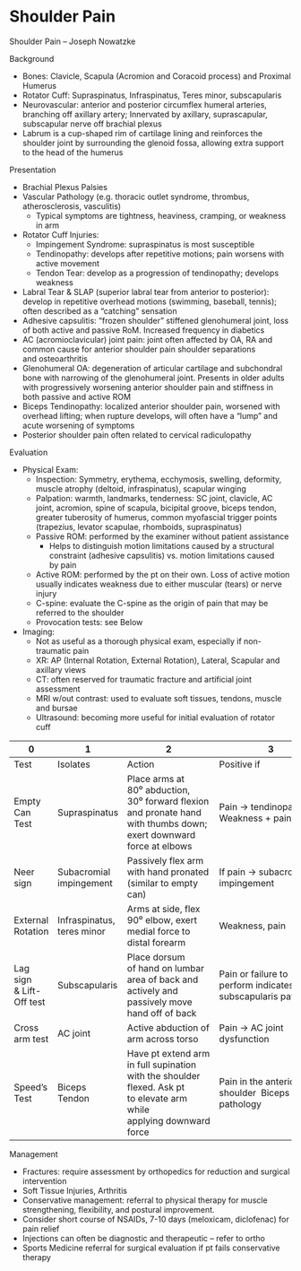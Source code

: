 # Shoulder Pain

Shoulder Pain – Joseph Nowatzke

Background

-   Bones:
    Clavicle, Scapula (Acromion and Coracoid process) and Proximal
    Humerus
-   Rotator Cuff: Supraspinatus, Infraspinatus, Teres minor,
    subscapularis
-   Neurovascular: anterior and posterior circumflex humeral arteries,
    branching off axillary artery; Innervated by axillary,
    suprascapular, subscapular nerve off
    brachial plexus
-   Labrum is a cup-shaped rim of cartilage lining and reinforces the
    shoulder joint by surrounding the glenoid fossa, allowing extra
    support to the head of the humerus

Presentation

-   Brachial Plexus Palsies
-   Vascular Pathology (e.g. thoracic outlet syndrome, thrombus,
    atherosclerosis, vasculitis)
    -   Typical symptoms are tightness, heaviness, cramping, or weakness
        in arm
-   Rotator Cuff Injuries:
    -   Impingement Syndrome: supraspinatus is most susceptible
    -   Tendinopathy: develops after repetitive motions; pain worsens
        with active movement
    -   Tendon Tear: develop as a progression of tendinopathy; develops
        weakness
-   Labral Tear & SLAP (superior labral tear from anterior to
    posterior): develop in repetitive overhead motions (swimming,
    baseball, tennis); often described as a “catching” sensation
-   Adhesive capsulitis: “frozen shoulder” stiffened glenohumeral joint,
    loss of both active and passive RoM. Increased frequency in
    diabetics
-   AC (acromioclavicular) joint pain: joint often affected by OA, RA
    and common cause for anterior shoulder pain shoulder separations
    and osteoarthritis
-   Glenohumeral OA: degeneration of articular cartilage and subchondral
    bone with narrowing of the glenohumeral joint. Presents in older
    adults with progressively worsening anterior shoulder pain and
    stiffness in both passive and active ROM
-   Biceps Tendinopathy: localized anterior shoulder pain, worsened with
    overhead lifting; when rupture develops, will often have a “lump”
    and acute worsening of symptoms
-   Posterior shoulder pain often related to cervical radiculopathy

Evaluation

-   Physical Exam:
    -   Inspection: Symmetry, erythema, ecchymosis, swelling, deformity,
        muscle atrophy (deltoid, infraspinatus), scapular winging
    -   Palpation: warmth, landmarks, tenderness: SC joint, clavicle, AC
        joint, acromion, spine of scapula, bicipital groove, biceps
        tendon, greater tuberosity of humerus, common myofascial trigger
        points (trapezius, levator scapulae, rhomboids, supraspinatus)
    -   Passive ROM: performed by the examiner without patient
        assistance
        -   Helps to distinguish motion limitations caused by a
            structural constraint (adhesive capsulitis) vs. motion
            limitations caused by pain
    -   Active ROM: performed by the pt on their own. Loss of active
        motion usually indicates weakness due to either muscular (tears)
        or nerve injury
    -   C-spine: evaluate the C-spine as the origin of pain that may be
        referred to the shoulder
    -   Provocation tests: see Below
-   Imaging:
    -   Not as useful as a thorough physical exam, especially if
        non-traumatic pain
    -   XR: AP (Internal Rotation, External Rotation), Lateral, Scapular
        and axillary views
    -   CT: often reserved for traumatic fracture and artificial joint
        assessment
    -   MRI w/out contrast: used to evaluate soft tissues, tendons,
        muscle and bursae
    -   Ultrasound: becoming more useful for initial evaluation of
        rotator cuff

| 0                        | 1                          | 2                                                                                                                   | 3                                                            |
|--------------------------|----------------------------|---------------------------------------------------------------------------------------------------------------------|--------------------------------------------------------------|
| Test                     | Isolates                   | Action                                                                                                              | Positive if                                                  |
| Empty Can Test           | Supraspinatus              | Place arms at 80⁰ abduction, 30⁰ forward flexion and pronate hand with thumbs down; exert downward force at elbows  | Pain -> tendinopathy Weakness + pain -> tear                 |
| Neer sign                | Subacromial impingement    | Passively flex arm with hand pronated (similar to empty can)                                                        | If pain -> subacromial impingement                           |
| External Rotation        | Infraspinatus, teres minor | Arms at side, flex 90⁰ elbow, exert medial force to distal forearm                                                  | Weakness, pain                                               |
| Lag sign & Lift-Off test | Subscapularis              | Place dorsum of hand on lumbar area of back and actively and passively move hand off of back                        | Pain or failure to perform indicates subscapularis pathology |
| Cross arm test           | AC joint                   | Active abduction of arm across torso                                                                                | Pain -> AC joint dysfunction                                 |
| Speed’s Test             | Biceps Tendon              | Have pt extend arm in full supination with the shoulder flexed. Ask pt to elevate arm while applying downward force | Pain in the anterior shoulder  Biceps tendon pathology       |

Management

-   Fractures: require assessment by orthopedics for reduction and
    surgical intervention
-   Soft Tissue Injuries, Arthritis
-   Conservative management: referral to physical therapy for muscle
    strengthening, flexibility, and postural improvement.
-   Consider short course of NSAIDs, 7-10 days (meloxicam, diclofenac)
    for pain relief
-   Injections can often be diagnostic and therapeutic – refer to ortho
-   Sports Medicine referral for surgical evaluation if pt fails
    conservative therapy

